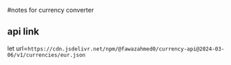 #notes for currency converter 

## api link

let url=`https://cdn.jsdelivr.net/npm/@fawazahmed0/currency-api@2024-03-06/v1/currencies/eur.json`